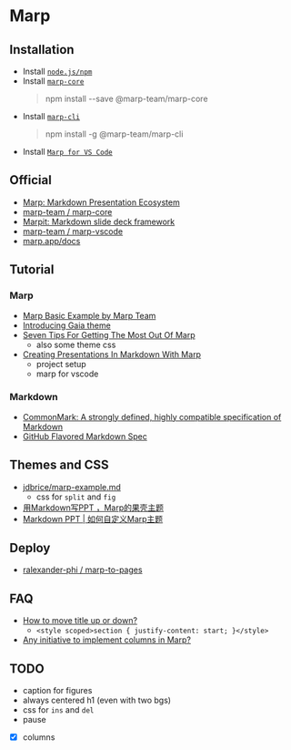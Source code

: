# Marp

## Installation
- Install [`node.js/npm`](https://nodejs.org/en/)
- Install [`marp-core`](https://www.npmjs.com/package/@marp-team/marp-core)
  > npm install --save @marp-team/marp-core
- Install [`marp-cli`](https://github.com/marp-team/marp-cli)
  > npm install -g @marp-team/marp-cli
- Install [`Marp for VS Code`](https://marketplace.visualstudio.com/items?itemName=marp-team.marp-vscode)

## Official
- [Marp: Markdown Presentation Ecosystem](https://marp.app/#get-started)
- [marp-team / marp-core](https://github.com/marp-team/marp-core)
- [Marpit: Markdown slide deck framework](https://marpit.marp.app/)
- [marp-team / marp-vscode](https://github.com/marp-team/marp-vscode)
- [marp.app/docs](https://marp.app/docs)

## Tutorial
### Marp
- [Marp Basic Example by Marp Team](https://speakerdeck.com/yhatt/marp-basic-example)
- [Introducing Gaia theme](https://www.mina.moe/wp-content/uploads/2019/01/MarpGaiaExample.pdf)
- [Seven Tips For Getting The Most Out Of Marp](https://www.hashbangcode.com/article/seven-tips-getting-most-out-marp#using-images)
  - also some theme css
- [Creating Presentations In Markdown With Marp](https://www.hashbangcode.com/article/creating-presentations-markdown-marp)
  - project setup
  - marp for vscode

### Markdown
- [CommonMark: A strongly defined, highly compatible specification of Markdown](https://commonmark.org/)
- [GitHub Flavored Markdown Spec](https://github.github.com/gfm/)

## Themes and CSS
- [jdbrice/marp-example.md](https://gist.github.com/jdbrice/3478cbf98acfd936f9e32d645376ebe5)
  - css for `split` and `fig`
- [用Markdown写PPT ，Marp的果壳主题](https://zhuanlan.zhihu.com/p/447797515)
- [Markdown PPT | 如何自定义Marp主题](https://zhuanlan.zhihu.com/p/449668027)

## Deploy
- [ralexander-phi / marp-to-pages](https://github.com/ralexander-phi/marp-to-pages)
## FAQ
- [How to move title up or down?](https://github.com/marp-team/marp-core/issues/177)
  - `<style scoped>section { justify-content: start; }</style>`
- [Any initiative to implement columns in Marp?](https://github.com/orgs/marp-team/discussions/192)

## TODO
- caption for figures
- always centered h1 (even with two bgs)
- css for `ins` and `del`
- pause
- [x] columns